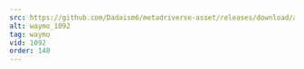 ```yaml
---
src: https://github.com/Dadaism6/metadriverse-asset/releases/download/assetsv1.0.3/waymo_1092.mp4
alt: waymo_1092
tag: waymo
vid: 1092
order: 140
---
```

